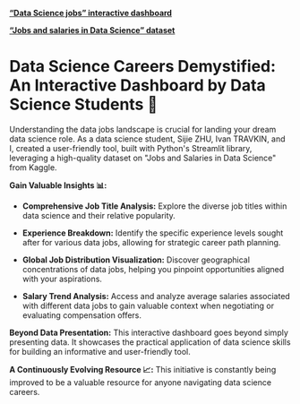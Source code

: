 [**“Data Science jobs” interactive dashboard**](https://ivantravstrm.streamlit.app/)

[**“Jobs and salaries in Data Science” dataset**](https://lnkd.in/eu2KeJuR)


# Data Science Careers Demystified: An Interactive Dashboard by Data Science Students 🚀

Understanding the data jobs landscape is crucial for landing your dream data science role. As a data science student, Sijie ZHU, Ivan TRAVKIN, and I, created a user-friendly tool, built with Python's Streamlit library, leveraging a high-quality dataset on "Jobs and Salaries in Data Science" from Kaggle.

**Gain Valuable Insights 📊:**

- **Comprehensive Job Title Analysis:** Explore the diverse job titles within data science and their relative popularity.

- **Experience Breakdown:** Identify the specific experience levels sought after for various data jobs, allowing for strategic career path planning.

- **Global Job Distribution Visualization:** Discover geographical concentrations of data jobs, helping you pinpoint opportunities aligned with your aspirations.

- **Salary Trend Analysis:** Access and analyze average salaries associated with different data jobs to gain valuable context when negotiating or evaluating compensation offers.

**Beyond Data Presentation:**
This interactive dashboard goes beyond simply presenting data. It showcases the practical application of data science skills for building an informative and user-friendly tool.

**A Continuously Evolving Resource 📈:**
This initiative is constantly being improved to be a valuable resource for anyone navigating data science careers.

